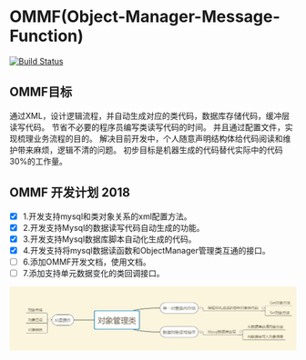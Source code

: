 # OMMF(Object-Manager-Message-Function)
[![Build Status](https://travis-ci.org/QuadHex/OMMF.svg?branch=master)](https://travis-ci.org/ArkGame/OMMF)  
## OMMF目标
通过XML，设计逻辑流程，并自动生成对应的类代码，数据库存储代码，缓冲层读写代码。
节省不必要的程序员编写类读写代码的时间。
并且通过配置文件，实现梳理业务流程的目的。
解决目前开发中，个人随意声明结构体给代码阅读和维护带来麻烦，逻辑不清的问题。
初步目标是机器生成的代码替代实际中的代码30%的工作量。

## OMMF 开发计划 2018
- [x] 1.开发支持mysql和类对象关系的xml配置方法。
- [x] 2.开发支持Mysql的数据读写代码自动生成的功能。
- [x] 3.开发支持Mysql数据库脚本自动化生成的代码。
- [x] 4.开发支持将mysql数据读函数和ObjectManager管理类互通的接口。
- [ ] 6.添加OMMF开发文档，使用文档。
- [ ] 7.添加支持单元数据变化的类回调接口。

![设计导图](image.jpg)
